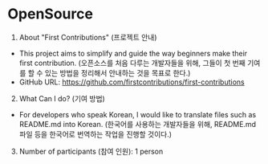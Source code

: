 # OpenSource

1. About "First Contributions" (프로젝트 안내)
  - This project aims to simplify and guide the way beginners make their first contribution.
    (오픈소스를 처음 다루는 개발자들을 위해, 그들이 첫 번째 기여를 할 수 있는 방법을 정리해서 안내하는 것을 목표로 한다.)
  - GitHub URL: https://github.com/firstcontributions/first-contributions

2. What Can I do? (기여 방법)
  - For developers who speak Korean, I would like to translate files such as README.md into Korean.
    (한국어를 사용하는 개발자들을 위해, README.md 파일 등을 한국어로 번역하는 작업을 진행할 것이다.)

3. Number of participants (참여 인원): 1 person
